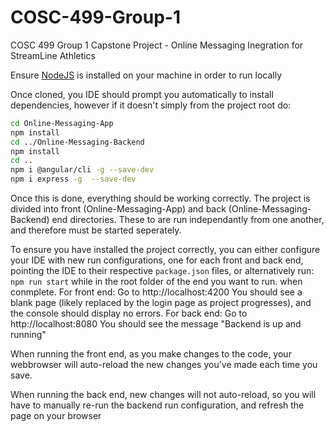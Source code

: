 # COSC-499-Group-1
COSC 499 Group 1 Capstone Project - Online Messaging Inegration for StreamLine Athletics

Ensure [NodeJS](https://nodejs.org/en/) is installed on your machine in order to run locally

Once cloned, you IDE should prompt you automatically to install dependencies, however if it doesn't simply from the project root do:
```bash
cd Online-Messaging-App
npm install
cd ../Online-Messaging-Backend
npm install
cd ..
npm i @angular/cli -g --save-dev
npm i express -g  --save-dev
```

Once this is done, everything should be working correctly.
The project is divided into front (Online-Messaging-App) and back (Online-Messaging-Backend) end directories. These to are run independantly from one another, and therefore must be started seperately.

To ensure you have installed the project correctly, you can either configure your IDE with new run configurations, one for each front and back end, pointing the IDE to their respective `package.json` files, or alternatively run: `npm run start` while in the root folder of the end you want to run.
when conmplete.
For front end:
	Go to http://localhost:4200
	You should see a blank page (likely replaced by the login page as project progresses), and the console should display no errors.
For back end:
	Go to http://localhost:8080
	You should see the message "Backend is up and running"

When running the front end, as you make changes to the code, your webbrowser will auto-reload the new changes you've made each time you save.

When running the back end, new changes will not auto-reload, so you will have to manually re-run the backend run configuration, and refresh the page on your browser
